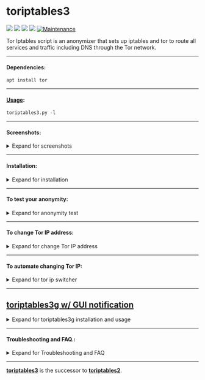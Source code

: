 # toriptables3

![](https://img.shields.io/badge/toriptables3-python_3.8-blue.svg?style=flat-square) ![](https://img.shields.io/badge/toriptables3-AppImage-red.svg?style=flat-square) ![](https://img.shields.io/badge/dependencies-tor-orange.svg?style=flat-square) ![](https://img.shields.io/badge/GPL-v2-blue.svg?style=flat-square) [![Maintenance](https://img.shields.io/badge/Maintained%3F-yes-green.svg?style=flat-square)](https://github.com/ruped24/toriptables3/graphs/commit-activity)

Tor Iptables script is an anonymizer that sets up iptables and tor to route all services and traffic including DNS through the Tor network.

---

#### Dependencies:
```bash
apt install tor
```
---

#### [Usage](https://drive.google.com/file/d/1pYBizuYq6OpWbLqZqgll9PJwJu7MMhhT/view?usp=sharing):
```python
toriptables3.py -l
```
---

#### Screenshots:
<details><summary>Expand for screenshots</summary>
 
* [Screenshot Kali Linux ](https://drive.google.com/file/d/1uhBPftxaqbW2W6IC3CzpT1mqDQ8KQDCE/view?usp=sharing)
 
* [Screenshot Linux Mint](https://drive.google.com/file/d/1xqvqIQe_jfi-PqfVCn8Fq9yZ7MAUqns-/view?usp=sharing)

* [Tor IPTables rules loaded](https://drive.google.com/file/d/0B79r4wTVj-CZT0NMV2VZRTM1REE/view)
 
 </details>

---

#### Installation:
<details><summary>Expand for installation</summary>
<br>
 
```bash
sudo mv toriptables3.py /usr/local/bin
```

***

#### Other Installation Methods:
<details><summary>Expand for Other Installation Methods</summary>
<br>

[► Python3 Installation Methods](https://github.com/ruped24/toriptables2/wiki/Optional-Installation-methods-for-toriptables2.py)


[► AppImage Installation Method](https://github.com/ruped24/toriptables3/releases/tag/v3.0)

</details>

</details>

---

#### To test your anonymity:
<details><summary>Expand for anonymity test</summary>
<br>
 
* [Check My IPx](https://ipx.ac/)
* [Check Tor Project](https://check.torproject.org)
* [Do I leak](https://www.doileak.com/classic.html)
* [DNS leak test](https://dnsleaktest.com/)
* [Test IPv6](http://ipv6-test.com/)
* [What is my proxy](http://whatismyproxy.com)
* [What every Browser knows about you](http://webkay.robinlinus.com/)

</details>

---

#### To change Tor IP address:
<details><summary>Expand for change Tor IP address</summary>
<br>

```bash
toriptables3.py -r
```
</details>


---

#### To automate changing Tor IP:
<details><summary>Expand for tor ip switcher</summary>
<br>

[► **Screenshot**](https://drive.google.com/file/d/1PI-Hh-7n_NYNF11bqOVA46fLDDRpaJy9/view)

[► **Tor IP Switcher**](https://github.com/ruped24/tor_ip_switcher/releases/tag/v2.7)

</details>

---

## [toriptables3g w/ GUI notification](https://bitbucket.org/ruped24/toriptables3g/src)
<details><summary>Expand for toriptables3g installation and usage</summary>

#### Dependencies:

```bash
apt install tor
```
***

#### Screenshots:
<details><summary>Expand for screenshots</summary>
<br>
 
* [Kali Linux, Rolling Edition [ON]](https://drive.google.com/file/d/136xanPctr35oHxshW5abVGyFg0cslzV4/view?usp=sharing)
* [Kali Linux, Rolling Edition [OFF]](https://drive.google.com/file/d/1lDKIrx4XQpObjHUJ2t9ESa93z9XD4Shd/view?usp=sharing)

</details>

***

#### Usage Demo:
<details><summary>Exapand for notification demo</summary>
 <br>
 
* [Kali Linux, Rolling Edition [Demo]](https://drive.google.com/file/d/1kWdp8ciWTX5onuinR-3DjYKgcTFh9QJM/view?usp=sharing)

</details>

</details>

---

#### Troubleshooting and FAQ.:
<details><summary>Expand for Troubleshooting and FAQ</summary>
 <br>
 
 [► **Troubleshooting and FAQ**](https://github.com/ruped24/toriptables2/wiki/Troubleshooting)

</details>

---

**[toriptables3](https://github.com/ruped24/toriptables3/issues/1)** is the successor to **[toriptables2](https://github.com/ruped24/toriptables2#toriptables2)**.
